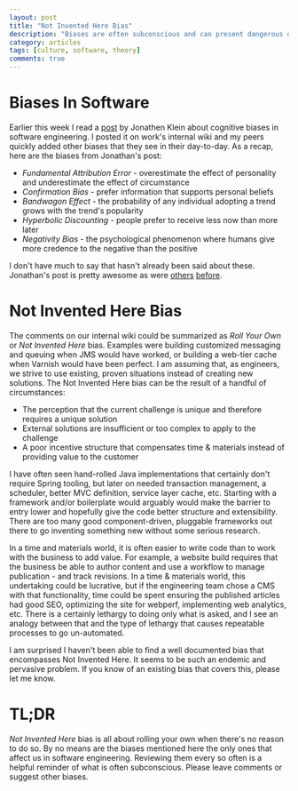```yaml
---
layout: post
title: "Not Invented Here Bias"
description: "Biases are often subconscious and can present dangerous deviations in our judgment"
category: articles
tags: [culture, software, theory]
comments: true
---
```


# Biases In Software
Earlier this week I read a [post](http://www.jonathanklein.net/2013/06/cognitive-biases-in-software-engineering.html) by Jonathen Klein about cognitive biases in software engineering.  I posted it on work's internal wiki and my peers quickly added other biases that they see in their day-to-day.  As a recap, here are the biases from Jonathan's post:

* _Fundamental Attribution Error_ - overestimate the effect of personality and underestimate the effect of circumstance
* _Confirmation Bias_ - prefer information that supports personal beliefs
* _Bandwagon Effect_ - the probability of any individual adopting a trend grows with the trend's popularity
* _Hyperbolic Discounting_ - people prefer to receive less now than more later
* _Negativity Bias_ - the psychological phenomenon where humans give more credence to the negative than the positive

I don't have much to say that hasn't already been said about these.  Jonathan's post is pretty awesome as were [others](http://www.kitchensoap.com/2012/10/25/on-being-a-senior-engineer/) [before](http://www.amazon.com/Thinking-Fast-Slow-Daniel-Kahneman/dp/0374533555).

# Not Invented Here Bias
The comments on our internal wiki could be summarized as _Roll Your Own_ or _Not Invented Here_ bias.  Examples were building customized messaging and queuing when JMS would have worked, or building a web-tier cache when Varnish would have been perfect.  I am assuming that, as engineers, we strive to use existing, proven situations instead of creating new solutions.  The Not Invented Here bias can be the result of a handful of circumstances:

* The perception that the current challenge is unique and therefore requires a unique solution
* External solutions are insufficient or too complex to apply to the challenge
* A poor incentive structure that compensates time & materials instead of providing value to the customer

I have often seen hand-rolled Java implementations that certainly don't require Spring tooling, but later on needed transaction management, a scheduler, better MVC definition, service layer cache, etc.  Starting with a framework and/or boilerplate would arguably would make the barrier to entry lower and hopefully give the code better structure and extensibility.  There are too many good component-driven, pluggable frameworks out there to go inventing something new without some serious research.

In a time and materials world, it is often easier to write code than to work with the business to add value.  For example, a website build requires that the business be able to author content and use a workflow to manage publication - and track revisions.  In a time & materials world, this undertaking could be lucrative, but if the engineering team chose a CMS with that functionality, time could be spent ensuring the published articles had good SEO, optimizing the site for webperf, implementing web analytics, etc.  There is a certainly lethargy to doing only what is asked, and I see an analogy between that and the type of lethargy that causes repeatable processes to go un-automated.

I am surprised I haven't been able to find a well documented bias that encompasses Not Invented Here.  It seems to be such an endemic and pervasive problem.  If you know of an existing bias that covers this, please let me know.

# TL;DR
_Not Invented Here_ bias is all about rolling your own when there's no reason to do so.  By no means are the biases mentioned here the only ones that affect us in software engineering.  Reviewing them every so often is a helpful reminder of what is often subconscious.  Please leave comments or suggest other biases.
